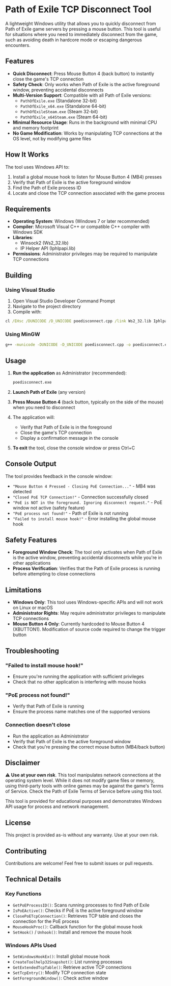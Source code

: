 # Path of Exile TCP Disconnect Tool

A lightweight Windows utility that allows you to quickly disconnect from Path of Exile game servers by pressing a mouse button. This tool is useful for situations where you need to immediately disconnect from the game, such as avoiding death in hardcore mode or escaping dangerous encounters.

## Features

- **Quick Disconnect**: Press Mouse Button 4 (back button) to instantly close the game's TCP connection
- **Safety Check**: Only works when Path of Exile is the active foreground window, preventing accidental disconnects
- **Multi-Version Support**: Compatible with all Path of Exile versions:
  - `PathOfExile.exe` (Standalone 32-bit)
  - `PathOfExile_x64.exe` (Standalone 64-bit)
  - `PathOfExileSteam.exe` (Steam 32-bit)
  - `PathOfExile_x64Steam.exe` (Steam 64-bit)
- **Minimal Resource Usage**: Runs in the background with minimal CPU and memory footprint
- **No Game Modification**: Works by manipulating TCP connections at the OS level, not by modifying game files

## How It Works

The tool uses Windows API to:
1. Install a global mouse hook to listen for Mouse Button 4 (MB4) presses
2. Verify that Path of Exile is the active foreground window
3. Find the Path of Exile process ID
4. Locate and close the TCP connection associated with the game process

## Requirements

- **Operating System**: Windows (Windows 7 or later recommended)
- **Compiler**: Microsoft Visual C++ or compatible C++ compiler with Windows SDK
- **Libraries**: 
  - Winsock2 (Ws2_32.lib)
  - IP Helper API (Iphlpapi.lib)
- **Permissions**: Administrator privileges may be required to manipulate TCP connections

## Building

### Using Visual Studio

1. Open Visual Studio Developer Command Prompt
2. Navigate to the project directory
3. Compile with:
```cmd
cl /EHsc /DUNICODE /D_UNICODE poedisconnect.cpp /link Ws2_32.lib Iphlpapi.lib
```

### Using MinGW

```cmd
g++ -municode -DUNICODE -D_UNICODE poedisconnect.cpp -o poedisconnect.exe -lws2_32 -liphlpapi
```

## Usage

1. **Run the application** as Administrator (recommended):
   ```cmd
   poedisconnect.exe
   ```

2. **Launch Path of Exile** (any version)

3. **Press Mouse Button 4** (back button, typically on the side of the mouse) when you need to disconnect

4. The application will:
   - Verify that Path of Exile is in the foreground
   - Close the game's TCP connection
   - Display a confirmation message in the console

5. **To exit** the tool, close the console window or press Ctrl+C

## Console Output

The tool provides feedback in the console window:
- `"Mouse Button 4 Pressed - Closing PoE Connection..."` - MB4 was detected
- `"Closed PoE TCP Connection!"` - Connection successfully closed
- `"PoE is NOT in the foreground. Ignoring disconnect request."` - PoE window not active (safety feature)
- `"PoE process not found!"` - Path of Exile is not running
- `"Failed to install mouse hook!"` - Error installing the global mouse hook

## Safety Features

- **Foreground Window Check**: The tool only activates when Path of Exile is the active window, preventing accidental disconnects while you're in other applications
- **Process Verification**: Verifies that the Path of Exile process is running before attempting to close connections

## Limitations

- **Windows Only**: This tool uses Windows-specific APIs and will not work on Linux or macOS
- **Administrator Rights**: May require administrator privileges to manipulate TCP connections
- **Mouse Button 4 Only**: Currently hardcoded to Mouse Button 4 (XBUTTON1). Modification of source code required to change the trigger button

## Troubleshooting

### "Failed to install mouse hook!"
- Ensure you're running the application with sufficient privileges
- Check that no other application is interfering with mouse hooks

### "PoE process not found!"
- Verify that Path of Exile is running
- Ensure the process name matches one of the supported versions

### Connection doesn't close
- Run the application as Administrator
- Verify that Path of Exile is the active foreground window
- Check that you're pressing the correct mouse button (MB4/back button)

## Disclaimer

⚠️ **Use at your own risk**. This tool manipulates network connections at the operating system level. While it does not modify game files or memory, using third-party tools with online games may be against the game's Terms of Service. Check the Path of Exile Terms of Service before using this tool.

This tool is provided for educational purposes and demonstrates Windows API usage for process and network management.

## License

This project is provided as-is without any warranty. Use at your own risk.

## Contributing

Contributions are welcome! Feel free to submit issues or pull requests.

## Technical Details

### Key Functions

- `GetPoEProcessID()`: Scans running processes to find Path of Exile
- `IsPoEActive()`: Checks if PoE is the active foreground window
- `ClosePoETcpConnection()`: Retrieves TCP table and closes the connection for the PoE process
- `MouseHookProc()`: Callback function for the global mouse hook
- `SetHook()` / `Unhook()`: Install and remove the mouse hook

### Windows APIs Used

- `SetWindowsHookEx()`: Install global mouse hook
- `CreateToolhelp32Snapshot()`: List running processes
- `GetExtendedTcpTable()`: Retrieve active TCP connections
- `SetTcpEntry()`: Modify TCP connection state
- `GetForegroundWindow()`: Check active window
